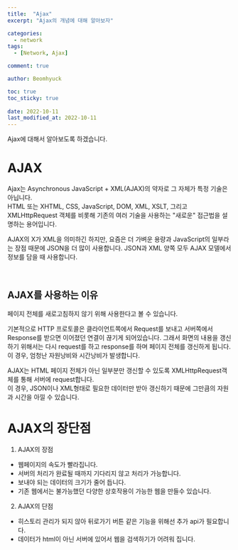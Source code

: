 ```yaml
---
title:  "Ajax"
excerpt: "Ajax의 개념에 대해 알아보자"

categories:
  - network
tags:
  - [Network, Ajax]

comment: true

author: Beomhyuck

toc: true
toc_sticky: true
 
date: 2022-10-11
last_modified_at: 2022-10-11
---
```


Ajax에 대해서 알아보도록 하겠습니다.


AJAX
===

Ajax는 Asynchronous JavaScript + XML(AJAX)의 약자로 그 자체가 특정 기술은 아닙니다.    
HTML 또는 XHTML, CSS, JavaScript, DOM, XML, XSLT, 그리고 XMLHttpRequest 객체를 비롯해 기존의 여러 기술을 사용하는 "새로운" 접근법을 설명하는 용어입니다.    

AJAX의 X가 XML을 의미하긴 하지만, 요즘은 더 가벼운 용량과 JavaScript의 일부라는 장점 때문에 JSON을 더 많이 사용합니다. JSON과 XML 양쪽 모두 AJAX 모델에서 정보를 담을 때 사용합니다.

<br>

AJAX를 사용하는 이유
---
페이지 전체를 새로고침하지 않기 위해 사용한다고 볼 수 있습니다.

기본적으로 HTTP 프로토콜은 클라이언트쪽에서 Request를 보내고 서버쪽에서 Response를 받으면 이어졌던 연결이 끊기게 되어있습니다. 그래서 화면의 내용을 갱신하기 위해서는 다시 request를 하고 response를 하며 페이지 전체를 갱신하게 됩니다.    
이 경우, 엄청난 자원낭비와 시간낭비가 발생합니다.

AJAX는 HTML 페이지 전체가 아닌 일부분만 갱신할 수 있도록 XMLHttpRequest객체를 통해 서버에 request합니다.   
이 경우, JSON이나 XML형태로 필요한 데이터만 받아 갱신하기 때문에 그만큼의 자원과 시간을 아낄 수 있습니다.

 
AJAX의 장단점
===

1. AJAX의 장점
* 웹페이지의 속도가 빨라집니다.
* 서버의 처리가 완료될 때까지 기다리지 않고 처리가 가능합니다.
* 보내야 되는 데이터의 크기가 줄어 듭니다.
* 기존 웹에서는 불가능했던 다양한 상호작용이 가능한 웹을 만들수 있습니다.

2. AJAX의 단점
* 히스토리 관리가 되지 않아 뒤로가기 버튼 같은 기능을 위해선 추가 api가 필요합니다.
* 데이터가 html이 아닌 서버에 있어서 웹을 검색하기가 어려워 집니다.